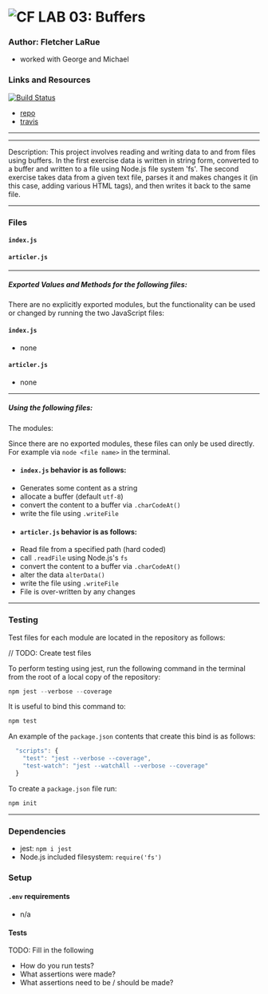 ![CF](http://i.imgur.com/7v5ASc8.png) LAB 03: Buffers
=================================================


### Author: Fletcher LaRue
* worked with George and Michael

### Links and Resources

[![Build Status](https://www.travis-ci.com/asdFletcher/04-buffers.svg?branch=master)](https://www.travis-ci.com/asdFletcher/04-buffers)

* [repo](https://github.com/asdFletcher/04-buffers)
* [travis](https://www.travis-ci.com/asdFletcher/04-buffers)

--- 

---
Description:
This project involves reading and writing data to and from files using buffers. In the first exercise data is written in string form, converted to a buffer and written to a file using Node.js file system 'fs'. The second exercise takes data from a given text file, parses it and makes changes it (in this case, adding various HTML tags), and then writes it back to the same file.

---
### Files
#### `index.js`
#### `articler.js`
---
##### Exported Values and Methods for the following files:

There are no explicitly exported modules, but the functionality can be used or changed by running the two JavaScript files:

#### `index.js`
* none
#### `articler.js`
* none
---


##### Using the following files:
The modules:




Since there are no exported modules, these files can only be used directly. For example via `node <file name>` in the terminal.

- #### `index.js` behavior is as follows:

* Generates some content as a string
* allocate a buffer (default `utf-8`)
* convert the content to a buffer via `.charCodeAt()`
* write the file using `.writeFile`

- #### `articler.js` behavior is as follows:

* Read file from a specified path (hard coded)
* call `.readFile` using Node.js's `fs`
* convert the content to a buffer via `.charCodeAt()`
* alter the data `alterData()`
* write the file using `.writeFile`
* File is over-written by any changes

---

### Testing

Test files for each module are located in the repository as follows:

// TODO: Create test files

To perform testing using jest, run the following command in the terminal from the root of a local copy of the repository:
```JavaScript
npm jest --verbose --coverage
```

It is useful to bind this command to:
```JavaScript
npm test
```

An example of the `package.json` contents that create this bind is as follows:
```Javascript
  "scripts": {
    "test": "jest --verbose --coverage",
    "test-watch": "jest --watchAll --verbose --coverage"
  }
```

To create a `package.json` file run:
```JavaScript
npm init
```

---

### Dependencies

* jest: `npm i jest`
* Node.js included filesystem: `require('fs')`



### Setup
#### `.env` requirements
* n/a


#### Tests
TODO: Fill in the following
* How do you run tests?
* What assertions were made?
* What assertions need to be / should be made?
